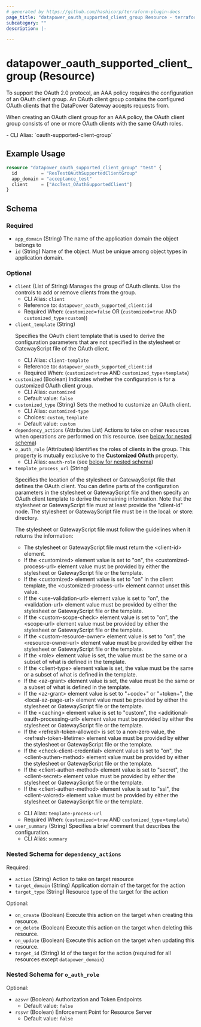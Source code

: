 ```yaml
---
# generated by https://github.com/hashicorp/terraform-plugin-docs
page_title: "datapower_oauth_supported_client_group Resource - terraform-provider-datapower"
subcategory: ""
description: |-
  
---
```


# datapower_oauth_supported_client_group (Resource)

<p>To support the OAuth 2.0 protocol, an AAA policy requires the configuration of an OAuth client group. An OAuth client group contains the configured OAuth clients that the DataPower Gateway accepts requests from.</p><p>When creating an OAuth client group for an AAA policy, the OAuth client group consists of one or more OAuth clients with the same OAuth roles.</p>
  - CLI Alias: `oauth-supported-client-group`

## Example Usage

```terraform
resource "datapower_oauth_supported_client_group" "test" {
  id         = "ResTestOAuthSupportedClientGroup"
  app_domain = "acceptance_test"
  client     = ["AccTest_OAuthSupportedClient"]
}
```

<!-- schema generated by tfplugindocs -->
## Schema

### Required

- `app_domain` (String) The name of the application domain the object belongs to
- `id` (String) Name of the object. Must be unique among object types in application domain.

### Optional

- `client` (List of String) Manages the group of OAuth clients. Use the controls to add or remove clients from the group.
  - CLI Alias: `client`
  - Reference to: `datapower_oauth_supported_client:id`
  - Required When: (`customized`=`false` OR (`customized`=`true` AND `customized_type`=`custom`))
- `client_template` (String) <p>Specifies the OAuth client template that is used to derive the configuration parameters that are not specified in the stylesheet or GatewayScript file of the OAuth client.</p>
  - CLI Alias: `client-template`
  - Reference to: `datapower_oauth_supported_client:id`
  - Required When: (`customized`=`true` AND `customized_type`=`template`)
- `customized` (Boolean) Indicates whether the configuration is for a customized OAuth client group.
  - CLI Alias: `customized`
  - Default value: `false`
- `customized_type` (String) Sets the method to customize an OAuth client.
  - CLI Alias: `customized-type`
  - Choices: `custom`, `template`
  - Default value: `custom`
- `dependency_actions` (Attributes List) Actions to take on other resources when operations are performed on this resource. (see [below for nested schema](#nestedatt--dependency_actions))
- `o_auth_role` (Attributes) Identifies the roles of clients in the group. This property is mutually exclusive to the <b>Customized OAuth</b> property.
  - CLI Alias: `oauth-role` (see [below for nested schema](#nestedatt--o_auth_role))
- `template_process_url` (String) <p>Specifies the location of the stylesheet or GatewayScript file that defines the OAuth client. You can define parts of the configuration parameters in the stylesheet or GatewayScript file and then specify an OAuth client template to derive the remaining information. Note that the stylesheet or GatewayScript file must at least provide the "client-id" node. The stylesheet or GatewayScript file must be in the local: or store: directory.</p><p>The stylesheet or GatewayScript file must follow the guidelines when it returns the information: <ul><li>The stylesheet or GatewayScript file must return the &lt;client-id> element.</li><li>If the &lt;customized> element value is set to "on", the &lt;customized-process-url> element value must be provided by either the stylesheet or GatewayScript file or the template.</li><li>If the &lt;customized> element value is set to "on" in the client template, the &lt;customized-process-url> element cannot unset this value.</li><li>If the &lt;use-validation-url> element value is set to "on", the &lt;validation-url> element value must be provided by either the stylesheet or GatewayScript file or the template.</li><li>If the &lt;custom-scope-check> element value is set to "on", the &lt;scope-url> element value must be provided by either the stylesheet or GatewayScript file or the template.</li><li>If the &lt;custom-resource-owner> element value is set to "on", the &lt;resource-owner-url> element value must be provided by either the stylesheet or GatewayScript file or the template.</li><li>If the &lt;role> element value is set, the value must be the same or a subset of what is defined in the template.</li><li>If the &lt;client-type> element value is set, the value must be the same or a subset of what is defined in the template.</li><li>If the &lt;az-grant> element value is set, the value must be the same or a subset of what is defined in the template.</li><li>If the &lt;az-grant> element value is set to "+code+" or "+token+", the &lt;local-az-page-url> element value must be provided by either the stylesheet or GatewayScript file or the template.</li><li>If the &lt;caching> element value is set to "custom", the &lt;additional-oauth-processing-url> element value must be provided by either the stylesheet or GatewayScript file or the template.</li><li>If the &lt;refresh-token-allowed> is set to a non-zero value, the &lt;refresh-token-lifetime> element value must be provided by either the stylesheet or GatewayScript file or the template.</li><li>If the &lt;check-client-credential> element value is set to "on", the &lt;client-authen-method> element value must be provided by either the stylesheet or GatewayScript file or the template.</li><li>If the &lt;client-authen-method> element value is set to "secret", the &lt;client-secret> element value must be provided by either the stylesheet or GatewayScript file or the template.</li><li>If the &lt;client-authen-method> element value is set to "ssl", the &lt;client-valcred> element value must be provided by either the stylesheet or GatewayScript file or the template.</li></ul></p>
  - CLI Alias: `template-process-url`
  - Required When: (`customized`=`true` AND `customized_type`=`template`)
- `user_summary` (String) Specifies a brief comment that describes the configuration.
  - CLI Alias: `summary`

<a id="nestedatt--dependency_actions"></a>
### Nested Schema for `dependency_actions`

Required:

- `action` (String) Action to take on target resource
- `target_domain` (String) Application domain of the target for the action
- `target_type` (String) Resource type of the target for the action

Optional:

- `on_create` (Boolean) Execute this action on the target when creating this resource.
- `on_delete` (Boolean) Execute this action on the target when deleting this resource.
- `on_update` (Boolean) Execute this action on the target when updating this resource.
- `target_id` (String) Id of the target for the action (required for all resources except `datapower_domain`)


<a id="nestedatt--o_auth_role"></a>
### Nested Schema for `o_auth_role`

Optional:

- `azsvr` (Boolean) Authorization and Token Endpoints
  - Default value: `false`
- `rssvr` (Boolean) Enforcement Point for Resource Server
  - Default value: `false`
